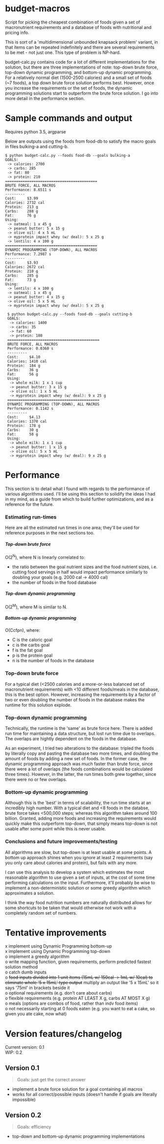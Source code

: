 # budget-macros

Script for picking the cheapest combination of foods given a set of macronutrient requirements and a database of foods with nutritional and pricing info.

This is sort of a 'multidimensional unbounded knapsack problem' variant, in that items can be repeated indefinitely and there are several requirements to be met - not just one. This type of problem is NP-hard.

budget-calc.py contains code for a lot of different implementations for the solution, but there are three implementations of note: top-down brute force, top-down dynamic programming, and bottom-up dynamic programming. For a relatively normal diet (1500-2500 calories) and a small set of foods (~7 foods), a top down brute force solution performs best. However, once you increase the requirements or the set of foods, the dynamic programming solutions start to outperform the brute force solution. I go into more detail in the performance section.

# Sample commands and output

Requires python 3.5, argparse

Below are outputs using the foods from food-db to satisfy the macro goals in files bulking-a and cutting-b.

```
$ python budget-calc.py --foods food-db --goals bulking-a
GOALS:
 -> calories: 2700
 -> carbs: 285
 -> fat: 80
 -> protein: 210
==========================================
BRUTE FORCE, ALL MACROS
Performance: 8.6511 s
---------
Cost:     $3.99
Calories: 2732 cal
Protein:  213 g
Carbs:    288 g
Fat:      76 g
Using:
 -> oatmeal: 1 x 45 g
 -> peanut butter: 5 x 15 g
 -> olive oil: 4 x 5 mL
 -> myprotein impact whey (w/ deal): 5 x 25 g
 -> lentils: 4 x 100 g
==========================================
DYNAMIC PROGRAMMING (TOP-DOWN), ALL MACROS
Performance: 7.2987 s
---------
Cost:     $3.93
Calories: 2672 cal
Protein:  210 g
Carbs:    285 g
Fat:      73 g
Using:
 -> lentils: 4 x 100 g
 -> oatmeal: 1 x 45 g
 -> peanut butter: 4 x 15 g
 -> olive oil: 5 x 5 mL
 -> myprotein impact whey (w/ deal): 5 x 25 g
```
```
 $ python budget-calc.py --foods food-db --goals cutting-b
 GOALS:
  -> calories: 1400
  -> carbs: 35
  -> fat: 60
  -> protein: 180
 ==========================================
 BRUTE FORCE, ALL MACROS
 Performance: 0.0360 s
 ---------
 Cost:     $4.10
 Calories: 1410 cal
 Protein:  184 g
 Carbs:    36 g
 Fat:      56 g
 Using:
  -> whole milk: 1 x 1 cup
  -> peanut butter: 3 x 15 g
  -> olive oil: 1 x 5 mL
  -> myprotein impact whey (w/ deal): 9 x 25 g
 ==========================================
 DYNAMIC PROGRAMMING (TOP-DOWN), ALL MACROS
 Performance: 0.1142 s
 ---------
 Cost:     $4.13
 Calories: 1370 cal
 Protein:  178 g
 Carbs:    30 g
 Fat:      58 g
 Using:
  -> whole milk: 1 x 1 cup
  -> peanut butter: 1 x 15 g
  -> olive oil: 5 x 5 mL
  -> myprotein impact whey (w/ deal): 9 x 25 g
```

# Performance

This section is to detail what I found with regards to the performance of various algorithms used. I'll be using this section to solidify the ideas I had in my mind, as a guide from which to build further optimizations, and as a reference for the future.

### Estimating run-times

Here are all the estimated run times in one area; they'll be used for reference purposes in the next sections too.

##### Top-down brute force
O(2<sup>N</sup>), where N is linearly correlated to:
- the ratio between the goal nutrient sizes and the food nutrient sizes, i.e. cutting food servings in half would impact performance similarly to doubling your goals (e.g. 2000 cal -> 4000 cal)
- the number of foods in the food database

##### Top-down dynamic programming
O(2<sup>M</sup>), where M is similar to N.

##### Bottom-up dynamic programming
O(Ccfpn), where:
- C is the caloric goal
- c is the carbs goal
- f is the fat goal
- p is the protein goal
- n is the number of foods in the database

### Top-down brute force

For a typical diet (<2500 calories and a more-or-less balanced set of macronutrient requirements) with <10 different foods/meals in the database, this is the best option. However, increasing the requirements by a factor of two or even doubling the number of foods in the database makes the runtime for this solution explode.

### Top-down dynamic programming

Technically, the runtime is the 'same' as brute force here. There is added run time for maintaining a data structure, but lost run time due to overlaps. The overlaps are hightly dependent on the foods in the database.

As an experiment, I tried two alterations to the database: tripled the foods by literally copy and pasting the database two more times, and doubling the amount of foods by adding a new set of foods. In the former case, the dynamic programming approach was much faster than brute force, since there were a lot of overlaps (the foods combinations would be calculated three times). However, in the latter, the run times both grew together, since there were no or few overlaps.

### Bottom-up dynamic programming

Although this is the 'best' in terms of scalability, the run time starts at an incredibly high number. With a typical diet and <8 foods in the databse, brute force takes <500,000 steps; whereas this algorithm takes around 100 billion. Granted, adding more foods and increasing the requirements would quickly make this outperform top-down, that simply means top-down is not usable after some point while this is never usable.

### Conclusions and future improvements/testing

All algorithms are slow, but top-down is at least usable at some points. A bottom up approach shines when you ignore at least 2 requirements (say you only care about calories and protein), but fails with any more.

I can use this analysis to develop a system which estimates the most reasonable algorithm to use given a set of inputs, at the cost of some time performing calculations on the input. Furthermore, it'll probably be wise to implement a non-deterministic solution or some greedy algorithm which approximates a solution.

I think the way food nutrition numbers are naturally distributed allows for some shortcuts to be taken that would otherwise not work with a completely random set of numbers.

# Tentative improvements

x implement using Dynamic Programming bottom-up  
x implement using Dynamic Programming top-down  
o implement a greedy algorithm  
o write mapping function, given requirements, perform predicted fastest solution method  
o catch dumb inputs  
o ~~food inputs divided into 1 unit items (15mL w/ 150cal -> 1mL w/ 10cal) to eliminate whole '5 x 15mL' type output~~ multiply an output like '5 x 15mL' so it says '75ml' in brackets beside it  
o optional requirements (e.g. don't care about carbs)  
o flexible requirements (e.g. protein AT LEAST X g, carbs AT MOST X g)  
o meals (options are combos of food, rather than indv food items)  
o not necessarily starting at 0 foods eaten (e.g. you want to eat a cake, so given you ate cake, now what)  

# Version features/changelog

Current version: 0.1  
WIP: 0.2

## Version 0.1

> Goals: just get the correct answer

- implement a brute force solution for a goal containing all macros
- works for all correct/possible inputs (doesn't handle if goals are literally impossible)

## Version 0.2

> Goals: efficiency

- top-down and bottom-up dynamic programming implementations
